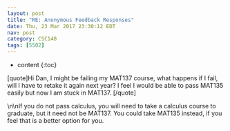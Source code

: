 ```yaml
---
layout: post
title: "RE: Anonymous Feedback Responses"
date: Thu, 23 Mar 2017 23:30:12 EDT
nav: post
category: CSC148
tags: [5502]
---
```


* content
{:toc}

[quote]Hi Dan, I might be failing my MAT137 course, what happens if I fail, will I have to retake it again next year? I feel I would be able to pass MAT135 easily but now I am stuck in MAT137. [/quote]
<!-- more -->
<p>\n\nIf you do not pass calculus, you will need to take a calculus course to graduate, but it need not be MAT137. You could take MAT135 instead, if you feel that is a better option for you.</p>
